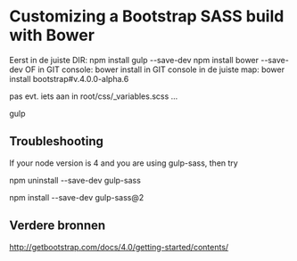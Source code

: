 Customizing a Bootstrap SASS build with Bower
=============================================

Eerst in de juiste DIR: 
npm install gulp --save-dev
npm install bower --save-dev OF in GIT console: bower install
in GIT console in de juiste map: bower install bootstrap#v.4.0.0-alpha.6

pas evt. iets aan in root/css/_variables.scss ...

gulp



Troubleshooting
---------------

If your node version is 4 and you are using gulp-sass, then try

npm uninstall --save-dev gulp-sass

npm install --save-dev gulp-sass@2

Verdere bronnen
---------------
http://getbootstrap.com/docs/4.0/getting-started/contents/
